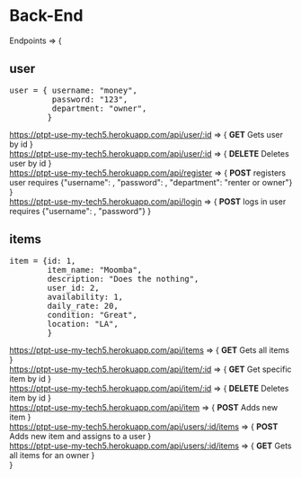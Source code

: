 # Back-End

Endpoints => {  
  
## user  
<pre>user = { username: "money",
         password: "123",
         department: "owner",
        }</pre>
https://ptpt-use-my-tech5.herokuapp.com/api/user/:id => {
**GET**
Gets user by id
}  
https://ptpt-use-my-tech5.herokuapp.com/api/user/:id => {
**DELETE**
Deletes user by id
}  
https://ptpt-use-my-tech5.herokuapp.com/api/register => {
**POST**
registers user
requires
{"username": ,
"password": ,
"department": "renter or owner"}
}  
https://ptpt-use-my-tech5.herokuapp.com/api/login => {
**POST**
logs in user
requires
{"username": ,
"password"}
}  
  
## items  
<pre>item = {id: 1,  
        item_name: "Moomba",  
        description: "Does the nothing",  
        user_id: 2,  
        availability: 1,  
        daily_rate: 20,  
        condition: "Great",  
        location: "LA",  
        }</pre>
https://ptpt-use-my-tech5.herokuapp.com/api/items => {
**GET**
Gets all items
}  
https://ptpt-use-my-tech5.herokuapp.com/api/item/:id => {
**GET**
Get specific item by id
}   
https://ptpt-use-my-tech5.herokuapp.com/api/item/:id => {
**DELETE**
Deletes item by id
}  
https://ptpt-use-my-tech5.herokuapp.com/api/item => {
**POST**
Adds new item
}  
https://ptpt-use-my-tech5.herokuapp.com/api/users/:id/items => {
**POST**
Adds new item and assigns to a user
}  
https://ptpt-use-my-tech5.herokuapp.com/api/users/:id/items => {
**GET**
Gets all items for an owner
}  
}
